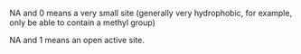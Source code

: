 NA and 0 means a very small site (generally very hydrophobic, for example, only be able to contain a methyl group)

NA and 1 means an open  active site.

